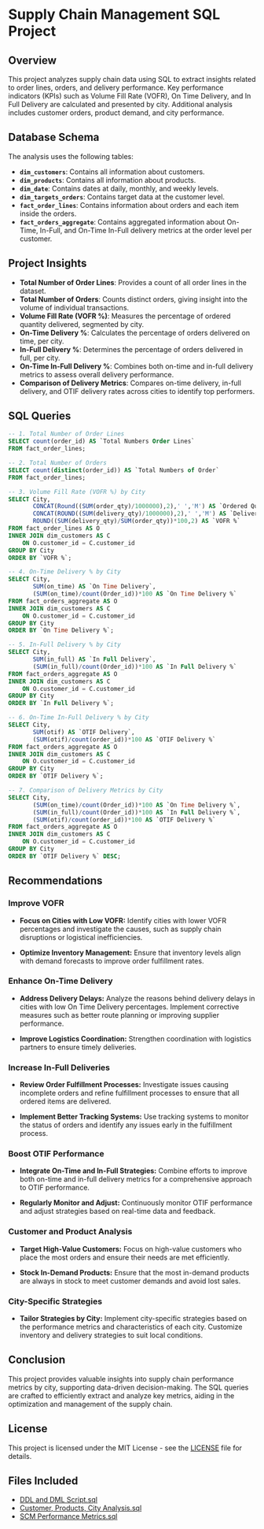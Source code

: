 # Supply Chain Management SQL Project

## Overview

This project analyzes supply chain data using SQL to extract insights related to order lines, orders, and delivery performance. Key performance indicators (KPIs) such as Volume Fill Rate (VOFR), On Time Delivery, and In Full Delivery are calculated and presented by city. Additional analysis includes customer orders, product demand, and city performance.

## Database Schema

The analysis uses the following tables:

- **`dim_customers`**: Contains all information about customers.
- **`dim_products`**: Contains all information about products.
- **`dim_date`**: Contains dates at daily, monthly, and weekly levels.
- **`dim_targets_orders`**: Contains target data at the customer level.
- **`fact_order_lines`**: Contains information about orders and each item inside the orders.
- **`fact_orders_aggregate`**: Contains aggregated information about On-Time, In-Full, and On-Time In-Full delivery metrics at the order level per customer.

## Project Insights

- **Total Number of Order Lines**: Provides a count of all order lines in the dataset.
- **Total Number of Orders**: Counts distinct orders, giving insight into the volume of individual transactions.
- **Volume Fill Rate (VOFR %)**: Measures the percentage of ordered quantity delivered, segmented by city.
- **On-Time Delivery %**: Calculates the percentage of orders delivered on time, per city.
- **In-Full Delivery %**: Determines the percentage of orders delivered in full, per city.
- **On-Time In-Full Delivery %**: Combines both on-time and in-full delivery metrics to assess overall delivery performance.
- **Comparison of Delivery Metrics**: Compares on-time delivery, in-full delivery, and OTIF delivery rates across cities to identify top performers.

## SQL Queries

```sql
-- 1. Total Number of Order Lines
SELECT count(order_id) AS `Total Numbers Order Lines`
FROM fact_order_lines;
```
```sql
-- 2. Total Number of Orders
SELECT count(distinct(order_id)) AS `Total Numbers of Order`
FROM fact_order_lines;
```
```sql
-- 3. Volume Fill Rate (VOFR %) by City
SELECT City,
       CONCAT(Round((SUM(order_qty)/1000000),2),' ','M') AS `Ordered Quantity`,
       CONCAT(ROUND((SUM(delivery_qty)/1000000),2),' ','M') AS `Delivered Quantity`,
       ROUND((SUM(delivery_qty)/SUM(order_qty))*100,2) AS `VOFR %`
FROM fact_order_lines AS O
INNER JOIN dim_customers AS C
    ON O.customer_id = C.customer_id
GROUP BY City
ORDER BY `VOFR %`;
```
```sql
-- 4. On-Time Delivery % by City
SELECT City,
       SUM(on_time) AS `On Time Delivery`,
       (SUM(on_time)/count(Order_id))*100 AS `On Time Delivery %` 
FROM fact_orders_aggregate AS O
INNER JOIN dim_customers AS C
    ON O.customer_id = C.customer_id
GROUP BY City
ORDER BY `On Time Delivery %`;
```
```sql
-- 5. In-Full Delivery % by City
SELECT City,
       SUM(in_full) AS `In Full Delivery`,
       (SUM(in_full)/count(Order_id))*100 AS `In Full Delivery %` 
FROM fact_orders_aggregate AS O
INNER JOIN dim_customers AS C
    ON O.customer_id = C.customer_id
GROUP BY City
ORDER BY `In Full Delivery %`;
```
```sql
-- 6. On-Time In-Full Delivery % by City
SELECT City,
       SUM(otif) AS `OTIF Delivery`,
       (SUM(otif)/count(order_id))*100 AS `OTIF Delivery %`
FROM fact_orders_aggregate AS O
INNER JOIN dim_customers AS C
    ON O.customer_id = C.customer_id
GROUP BY City
ORDER BY `OTIF Delivery %`;
```
```sql
-- 7. Comparison of Delivery Metrics by City
SELECT City,
       (SUM(on_time)/count(Order_id))*100 AS `On Time Delivery %`,
       (SUM(in_full)/count(Order_id))*100 AS `In Full Delivery %`,
       (SUM(otif)/count(order_id))*100 AS `OTIF Delivery %`
FROM fact_orders_aggregate AS O
INNER JOIN dim_customers AS C
    ON O.customer_id = C.customer_id
GROUP BY City
ORDER BY `OTIF Delivery %` DESC;
```
## Recommendations

### Improve VOFR

- **Focus on Cities with Low VOFR:**
  Identify cities with lower VOFR percentages and investigate the causes, such as supply chain disruptions or logistical inefficiencies.

- **Optimize Inventory Management:**
  Ensure that inventory levels align with demand forecasts to improve order fulfillment rates.

### Enhance On-Time Delivery

- **Address Delivery Delays:**
  Analyze the reasons behind delivery delays in cities with low On Time Delivery percentages. Implement corrective measures such as better route planning or improving supplier performance.

- **Improve Logistics Coordination:**
  Strengthen coordination with logistics partners to ensure timely deliveries.

### Increase In-Full Deliveries

- **Review Order Fulfillment Processes:**
  Investigate issues causing incomplete orders and refine fulfillment processes to ensure that all ordered items are delivered.

- **Implement Better Tracking Systems:**
  Use tracking systems to monitor the status of orders and identify any issues early in the fulfillment process.

### Boost OTIF Performance

- **Integrate On-Time and In-Full Strategies:**
  Combine efforts to improve both on-time and in-full delivery metrics for a comprehensive approach to OTIF performance.

- **Regularly Monitor and Adjust:**
  Continuously monitor OTIF performance and adjust strategies based on real-time data and feedback.

### Customer and Product Analysis

- **Target High-Value Customers:**
  Focus on high-value customers who place the most orders and ensure their needs are met efficiently.

- **Stock In-Demand Products:**
  Ensure that the most in-demand products are always in stock to meet customer demands and avoid lost sales.

### City-Specific Strategies

- **Tailor Strategies by City:**
  Implement city-specific strategies based on the performance metrics and characteristics of each city. Customize inventory and delivery strategies to suit local conditions.

## Conclusion

This project provides valuable insights into supply chain performance metrics by city, supporting data-driven decision-making. The SQL queries are crafted to efficiently extract and analyze key metrics, aiding in the optimization and management of the supply chain.

## License

This project is licensed under the MIT License - see the [LICENSE](LICENSE) file for details.

## Files Included

- [DDL and DML Script.sql](https://github.com/ArbazKhan132000/Supply-Chain-Managment-SQL-/blob/main/SQL%20Scripts/DDL%20and%20DML%20Script.sql)
- [Customer, Products, City Analysis.sql](https://github.com/ArbazKhan132000/Supply-Chain-Managment-SQL-/blob/main/SQL%20Scripts/Customer%2C%20Products%2C%20City%20Analysis.sql)
- [SCM Performance Metrics.sql](https://github.com/ArbazKhan132000/Supply-Chain-Managment-SQL-/blob/main/SQL%20Scripts/SCM%20Performance%20Metrics.sql)
